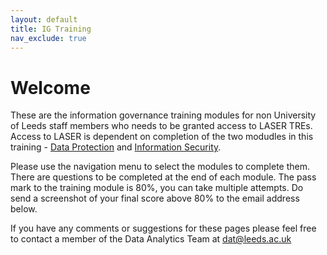 ```yaml
---
layout: default
title: IG Training
nav_exclude: true
---
```


# Welcome 

These are the information governance training modules for non University of Leeds staff members who needs to be granted access to LASER TREs. Access to LASER is dependent on completion of the two modudles in this training - [Data Protection](https://lida-data-analytics-team.github.io/igtraining/docs/dataprotection.html) and [Information Security](https://lida-data-analytics-team.github.io/igtraining/docs/informationsecurity.html). 

Please use the navigation menu to select the modules to complete them. There are questions to be completed at the end of each module. The pass mark to the training module is 80%, you can take multiple attempts. Do send a screenshot of your final score above 80% to the email address below.

If you have any comments or suggestions for these pages please feel free to contact a member of the Data Analytics Team at [dat@leeds.ac.uk](mailto:dat@leeds.ac.uk)
